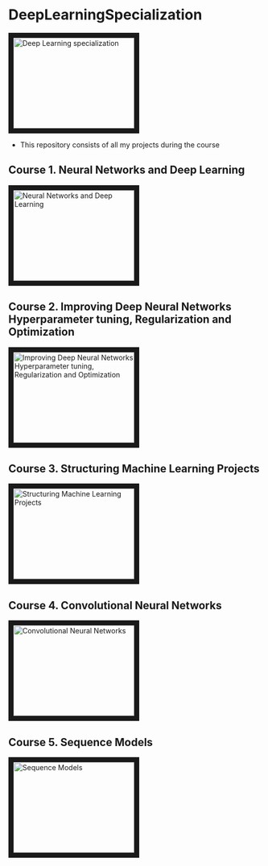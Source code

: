# DeepLearningSpecialization

<a href="https://www.youtube.com/channel/UCcIXc5mJsHVYTZR1maL5l9w
" target="_blank"><img src="https://d15cw65ipctsrr.cloudfront.net/57/4be3fd8d16487ab9cfa7bba909b236/GreyLogoName1000x1000.png?auto=format%2Ccompress&dpr=1&w=150&h=150&fit=fill&bg=FFF" 
alt="Deep Learning specialization" width="240" height="180" border="10" /></a>

* This repository consists of all my projects during the course
## Course 1. Neural Networks and Deep Learning
<a href="https://www.youtube.com/watch?v=CS4cs9xVecg&list=PLkDaE6sCZn6Ec-XTbcX1uRg2_u4xOEky0
" target="_blank"><img src="https://deeplearning-assets.s3.amazonaws.com/content/uploads/2018/09/Course1-1.jpeg" alt="Neural Networks and Deep Learning" width="240" height="180" border="10" /></a>

## Course 2. Improving Deep Neural Networks Hyperparameter tuning, Regularization and Optimization
<a href="https://www.youtube.com/watch?v=1waHlpKiNyY&list=PLkDaE6sCZn6Hn0vK8co82zjQtt3T2Nkqc
" target="_blank"><img src="https://deeplearning-assets.s3.amazonaws.com/content/uploads/2018/09/Course2.jpeg" alt="Improving Deep Neural Networks Hyperparameter tuning, Regularization and Optimization" width="240" height="180" border="10" /></a>

## Course 3. Structuring Machine Learning Projects
<a href="https://www.youtube.com/watch?v=dFX8k1kXhOw&list=PLkDaE6sCZn6E7jZ9sN_xHwSHOdjUxUW_b
" target="_blank"><img src="https://deeplearning-assets.s3.amazonaws.com/content/uploads/2018/09/Course3.jpeg" alt="Structuring Machine Learning Projects" width="240" height="180" border="10" /></a>

## Course 4. Convolutional Neural Networks
<a href="https://www.youtube.com/watch?v=ArPaAX_PhIs&list=PLkDaE6sCZn6Gl29AoE31iwdVwSG-KnDzF
" target="_blank"><img src="https://deeplearning-assets.s3.amazonaws.com/content/uploads/2018/09/course4.jpeg" alt="Convolutional Neural Networks" width="240" height="180" border="10" /></a>

## Course 5. Sequence Models
<a href="https://www.youtube.com/watch?v=DejHQYAGb7Q&list=PLkDaE6sCZn6F6wUI9tvS_Gw1vaFAx6rd6
" target="_blank"><img src="https://deeplearning-assets.s3.amazonaws.com/content/uploads/2018/09/course5.jpeg" alt="Sequence Models" width="240" height="180" border="10" /></a>
